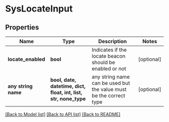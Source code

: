 # SysLocateInput


## Properties
Name | Type | Description | Notes
------------ | ------------- | ------------- | -------------
**locate_enabled** | **bool** | Indicates if the locate beacon should be enabled or not | [optional] 
**any string name** | **bool, date, datetime, dict, float, int, list, str, none_type** | any string name can be used but the value must be the correct type | [optional]

[[Back to Model list]](../README.md#documentation-for-models) [[Back to API list]](../README.md#documentation-for-api-endpoints) [[Back to README]](../README.md)


